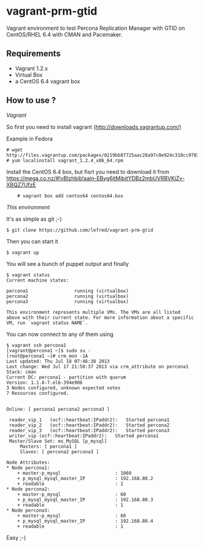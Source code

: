 vagrant-prm-gtid
================

Vagrant environment to test Percona Replication Manager with GTID on CentOS/RHEL 6.4 with CMAN and Pacemaker.

Requirements
------------

* Vagrant 1.2.x
* Virtual Box
* a CentOS 6.4 vagrant box

How to use ?
------------

*Vagrant*

So first you need to install vagrant (http://downloads.vagrantup.com/) 

Example in Fedora

	# wget http://files.vagrantup.com/packages/0219bb87725aac28a97c0e924c310cc97831fd9d/vagrant_1.2.4_x86_64.rpm
	# yum localinstall vagrant_1.2.4_x86_64.rpm

Install the CentOS 6.4 box, but fisrt you need to download it from https://mega.co.nz/#!vBlzhbib!aajn-EByg6itMjbitYDBz2mbUVRBVKjZv-XBQZ7UfzE


        # vagrant box add centos64 centos64.box

*This environment*

It's as simple as git ;-)


	$ git clone https://github.com/lefred/vagrant-prm-gtid


Then you can start it


	$ vagrant up

You will see a bunch of puppet output and finally


	$ vagrant status
	Current machine states:

	percona1                 running (virtualbox)
	percona2                 running (virtualbox)
	percona3                 running (virtualbox)

	This environment represents multiple VMs. The VMs are all listed
	above with their current state. For more information about a specific
	VM, run `vagrant status NAME`.

You can now connect to any of them using

	
	$ vagrant ssh percona1
	[vagrant@percona1 ~]$ sudo su -
	[root@percona1 ~]# crm_mon -1A
	Last updated: Thu Jul 18 07:46:38 2013
	Last change: Wed Jul 17 21:50:37 2013 via crm_attribute on percona1
	Stack: cman
	Current DC: percona1 - partition with quorum
	Version: 1.1.8-7.el6-394e906
	3 Nodes configured, unknown expected votes
	7 Resources configured.


	Online: [ percona1 percona2 percona3 ]

	 reader_vip_1	(ocf::heartbeat:IPaddr2):	Started percona1
	 reader_vip_2	(ocf::heartbeat:IPaddr2):	Started percona2
	 reader_vip_3	(ocf::heartbeat:IPaddr2):	Started percona3
	 writer_vip	(ocf::heartbeat:IPaddr2):	Started percona1
	 Master/Slave Set: ms_MySQL [p_mysql]
	     Masters: [ percona1 ]
	     Slaves: [ percona2 percona3 ]

	Node Attributes:
	* Node percona1:
	    + master-p_mysql                  	: 1060      
	    + p_mysql_mysql_master_IP         	: 192.168.80.2
	    + readable                        	: 1         
	* Node percona2:
	    + master-p_mysql                  	: 60        
	    + p_mysql_mysql_master_IP         	: 192.168.80.3
	    + readable                        	: 1         
	* Node percona3:
	    + master-p_mysql                  	: 60        
	    + p_mysql_mysql_master_IP         	: 192.168.80.4
	    + readable                        	: 1 

Easy ;-)


